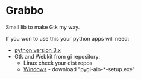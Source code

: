 Grabbo
======

Small lib to make Gtk my way.

If you won to use this your python apps will need:
- [python version 3.x](https://www.python.org/)
- Gtk and Webkit from gi repository:
   - Linux check your dist repos
   - [Windows](http://sourceforge.net/projects/pygobjectwin32/files/) - download "pygi-aio-*-setup.exe"